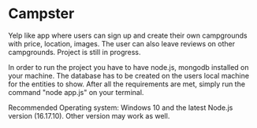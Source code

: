 # Campster

Yelp like app where users can sign up and create their own campgrounds with price, location, images. 
The user can also leave reviews on other campgrounds. Project is still in progress. 

In order to run the project you have to have node.js, mongodb installed on your machine. 
The database has to be created on the users local machine for the entities to show. 
After all the requirements are met, simply run the command  "node app.js" on your terminal. 

Recommended Operating system: Windows 10 and the latest Node.js version (16.17.10). Other version may work as well. 
